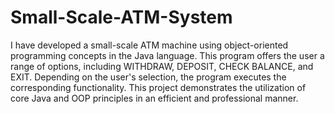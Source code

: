 # Small-Scale-ATM-System

I have developed a small-scale ATM machine using object-oriented programming concepts in the Java language. This program offers the user a range of options, including WITHDRAW, DEPOSIT, CHECK BALANCE, and EXIT. Depending on the user's selection, the program executes the corresponding functionality. This project demonstrates the utilization of core Java and OOP principles in an efficient and professional manner.
